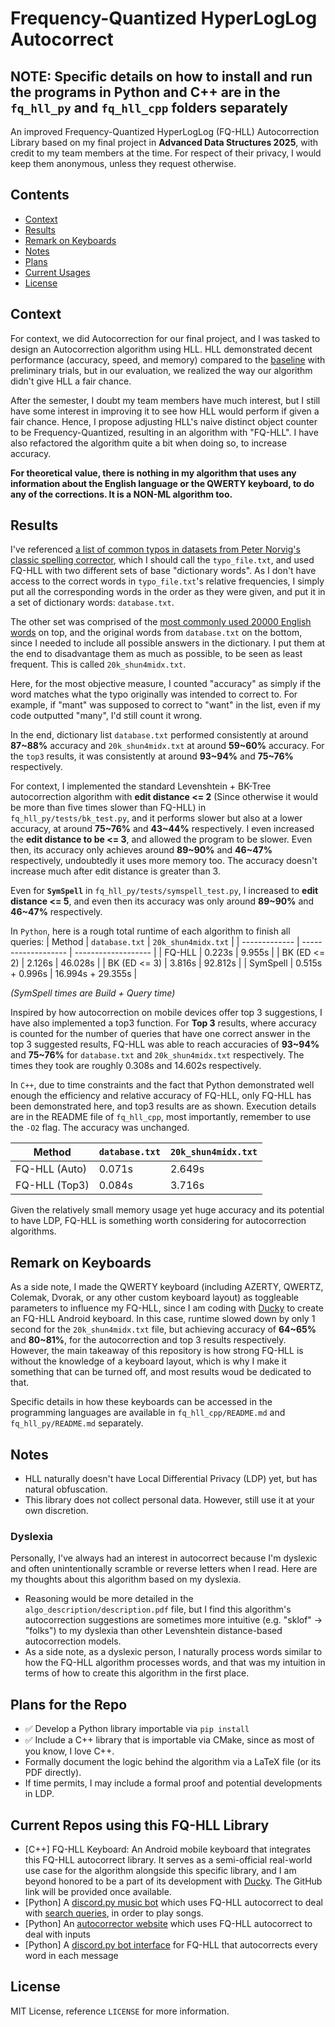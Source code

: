 # Frequency-Quantized HyperLogLog Autocorrect

## NOTE: Specific details on how to install and run the programs in Python and C++ are in the `fq_hll_py` and `fq_hll_cpp` folders separately

An improved Frequency-Quantized HyperLogLog (FQ-HLL) Autocorrection Library based on my final project in **Advanced Data Structures 2025**, with credit to my team members at the time. For respect of their privacy, I would keep them anonymous, unless they request otherwise.

## Contents
- [Context](#context)
- [Results](#results)
- [Remark on Keyboards](#remark-on-keyboards)
- [Notes](#notes)
- [Plans](#plans-for-the-repo)
- [Current Usages](#current-repos-using-this-fq-hll-library)
- [License](#license)

## Context
For context, we did Autocorrection for our final project, and I was tasked to design an Autocorrection algorithm using HLL. HLL demonstrated decent performance (accuracy, speed, and memory) compared to the [baseline](https://arxiv.org/pdf/2208.05264) with preliminary trials, but in our evaluation, we realized the way our algorithm didn't give HLL a fair chance.

After the semester, I doubt my team members have much interest, but I still have some interest in improving it to see how HLL would perform if given a fair chance. Hence, I propose adjusting HLL's naive distinct object counter to be Frequency-Quantized, resulting in an algorithm with "FQ-HLL". I have also refactored the algorithm quite a bit when doing so, to increase accuracy.

**For theoretical value, there is nothing in my algorithm that uses any information about the English language or the QWERTY keyboard, to do any of the corrections. It is a NON-ML algorithm too.**

## Results
I've referenced [a list of common typos in datasets from Peter Norvig's classic spelling corrector](https://www.kaggle.com/datasets/bittlingmayer/spelling/data), which I should call the `typo_file.txt`, and used FQ-HLL with two different sets of base "dictionary words". As I don't have access to the correct words in `typo_file.txt`'s relative frequencies, I simply put all the corresponding words in the order as they were given, and put it in a set of dictionary words: `database.txt`.

The other set was comprised of the [most commonly used 20000 English words](https://github.com/first20hours/google-10000-english/blob/master/20k.txt) on top, and the original words from `database.txt` on the bottom, since I needed to include all possible answers in the dictionary. I put them at the end to disadvantage them as much as possible, to be seen as least frequent. This is called `20k_shun4midx.txt`.

Here, for the most objective measure, I counted "accuracy" as simply if the word matches what the typo originally was intended to correct to. For example, if "mant" was supposed to correct to "want" in the list, even if my code outputted "many", I'd still count it wrong.

In the end, dictionary list `database.txt` performed consistently at around **87~88%** accuracy and `20k_shun4midx.txt` at around **59~60%** accuracy. For the `top3` results, it was consistently at around **93~94%** and **75~76%** respectively.

For context, I implemented the standard Levenshtein + BK-Tree autocorrection algorithm with **edit distance <= 2** (Since otherwise it would be more than five times slower than FQ-HLL) in `fq_hll_py/tests/bk_test.py`, and it performs slower but also at a lower accuracy, at around **75~76%** and **43~44%** respectively. I even increased the **edit distance to be <= 3**, and allowed the program to be slower. Even then, its accuracy only achieves around **89~90%** and **46~47%** respectively, undoubtedly it uses more memory too. The accuracy doesn't increase much after edit distance is greater than 3.

Even for **`SymSpell`** in `fq_hll_py/tests/symspell_test.py`, I increased to **edit distance <= 5**, and even then its accuracy was only around **89~90%** and **46~47%** respectively.

In `Python`, here is a rough total runtime of each algorithm to finish all queries:
| Method        | `database.txt`      | `20k_shun4midx.txt` |
| ------------- | ------------------- | ------------------- |
| FQ-HLL        | 0.223s              | 9.955s              |
| BK (ED <= 2)  | 2.126s              | 46.028s             |
| BK (ED <= 3)  | 3.816s              | 92.812s             |
| SymSpell      | 0.515s + 0.996s     | 16.994s + 29.355s   |

*(SymSpell times are Build + Query time)*

Inspired by how autocorrection on mobile devices offer top 3 suggestions, I have also implemented a top3 function. For **Top 3** results, where accuracy is counted for the number of queries that have one correct answer in the top 3 suggested results, FQ-HLL was able to reach accuracies of **93~94%** and **75~76%** for `database.txt` and `20k_shun4midx.txt` respectively. The times they took are roughly 0.308s and 14.602s respectively.

In `C++`, due to time constraints and the fact that Python demonstrated well enough the efficiency and relative accuracy of FQ-HLL, only FQ-HLL has been demonstrated here, and top3 results are as shown. Execution details are in the README file of `fq_hll_cpp`, most importantly, remember to use the `-O2` flag. The accuracy was unchanged.

| Method        | `database.txt`      | `20k_shun4midx.txt` |
| ------------- | ------------------- | ------------------- |
| FQ-HLL (Auto) | 0.071s              | 2.649s              |
| FQ-HLL (Top3) | 0.084s              | 3.716s              |

Given the relatively small memory usage yet huge accuracy and its potential to have LDP, FQ-HLL is something worth considering for autocorrection algorithms.

## Remark on Keyboards
As a side note, I made the QWERTY keyboard (including AZERTY, QWERTZ, Colemak, Dvorak, or any other custom keyboard layout) as toggleable parameters to influence my FQ-HLL, since I am coding with [Ducky](https://github.com/ducky4life) to create an FQ-HLL Android keyboard. In this case, runtime slowed down by only 1 second for the `20k_shun4midx.txt` file, but achieving accuracy of **64~65%** and **80~81%**, for the autocorrection and top 3 results respectively. However, the main takeaway of this repository is how strong FQ-HLL is without the knowledge of a keyboard layout, which is why I make it something that can be turned off, and most results woud be dedicated to that.

Specific details in how these keyboards can be accessed in the programming languages are available in `fq_hll_cpp/README.md` and `fq_hll_py/README.md` separately.

## Notes
- HLL naturally doesn't have Local Differential Privacy (LDP) yet, but has natural obfuscation.
- This library does not collect personal data. However, still use it at your own discretion.

### Dyslexia
Personally, I've always had an interest in autocorrect because I'm dyslexic and often unintentionally scramble or reverse letters when I read. Here are my thoughts about this algorithm based on my dyslexia.
- Reasoning would be more detailed in the `algo_description/description.pdf` file, but I find this algorithm's autocorrection suggestions are sometimes more intuitive (e.g. "sklof" -> "folks") to my dyslexia than other Levenshtein distance-based autocorrection models.
- As a side note, as a dyslexic person, I naturally process words similar to how the FQ-HLL algorithm processes words, and that was my intuition in terms of how to create this algorithm in the first place.

## Plans for the Repo
- ✅ Develop a Python library importable via `pip install`
- ✅ Include a C++ library that is importable via CMake, since as most of you know, I love C++.
- Formally document the logic behind the algorithm via a LaTeX file (or its PDF directly).
- If time permits, I may include a formal proof and potential developments in LDP.

## Current Repos using this FQ-HLL Library
- [C++] FQ-HLL Keyboard: An Android mobile keyboard that integrates this FQ-HLL autocorrect library. It serves as a semi-official real-world use case for the algorithm alongside this specific library, and I am beyond honored to be a part of its development with [Ducky](https://github.com/ducky4life). The GitHub link will be provided once available.
- [Python] A [discord.py music bot](https://github.com/ducky4life/smortie) which uses FQ-HLL autocorrect to deal with [search queries](https://github.com/ducky4life/smortie/blob/main/music.py#L144), in order to play songs.
- [Python] An [autocorrector website](https://web-autocorrector.vercel.app/) which uses FQ-HLL autocorrect to deal with inputs
- [Python] A [discord.py bot interface](https://github.com/ducky4life/klofr) for FQ-HLL that autocorrects every word in each message

## License
MIT License, reference `LICENSE` for more information.